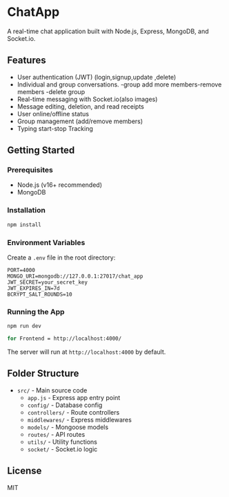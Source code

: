 # ChatApp

A real-time chat application built with Node.js, Express, MongoDB, and Socket.io.

## Features
- User authentication (JWT) (login,signup,update ,delete)
- Individual and group conversations.
-group add more members-remove members -delete group
- Real-time messaging with Socket.io(also images)
- Message editing, deletion, and read receipts
- User online/offline status
- Group management (add/remove members)
- Typing start-stop Tracking

## Getting Started

### Prerequisites
- Node.js (v16+ recommended)
- MongoDB

### Installation
```bash
npm install
```

### Environment Variables
Create a `.env` file in the root directory:
```
PORT=4000
MONGO_URI=mongodb://127.0.0.1:27017/chat_app
JWT_SECRET=your_secret_key
JWT_EXPIRES_IN=7d
BCRYPT_SALT_ROUNDS=10
```

### Running the App
```bash
npm run dev

for Frontend = http://localhost:4000/
```

The server will run at `http://localhost:4000` by default.

## Folder Structure
- `src/` - Main source code
  - `app.js` - Express app entry point
  - `config/` - Database config
  - `controllers/` - Route controllers
  - `middlewares/` - Express middlewares
  - `models/` - Mongoose models
  - `routes/` - API routes
  - `utils/` - Utility functions
  - `socket/` - Socket.io logic

## License
MIT
